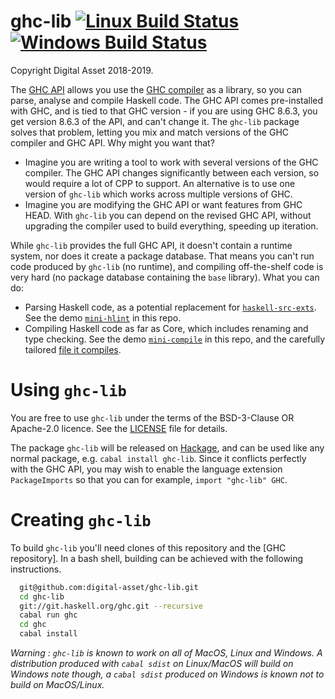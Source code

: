# ghc-lib [![Linux Build Status](https://img.shields.io/travis/digital-asset/ghc-lib/master.svg?label=Linux%20%26%20Mac%20builds)](https://travis-ci.org/digital-asset/ghc-lib)  [![Windows Build Status](https://img.shields.io/appveyor/ci/shayne-fletcher-da/ghc-lib/master.svg?label=Windows%20build)](https://ci.appveyor.com/project/shayne-fletcher-da/ghc-lib)
Copyright Digital Asset 2018-2019.

The [GHC API](https://hackage.haskell.org/package/ghc) allows you use the [GHC compiler](https://www.haskell.org/ghc/) as a library, so you can parse, analyse and compile Haskell code. The GHC API comes pre-installed with GHC, and is tied to that GHC version - if you are using GHC 8.6.3, you get version 8.6.3 of the API, and can't change it. The `ghc-lib` package solves that problem, letting you mix and match versions of the GHC compiler and GHC API. Why might you want that?

* Imagine you are writing a tool to work with several versions of the GHC compiler. The GHC API changes significantly between each version, so would require a lot of CPP to support. An alternative is to use one version of `ghc-lib` which works across multiple versions of GHC.
* Imagine you are modifying the GHC API or want features from GHC HEAD. With `ghc-lib` you can depend on the revised GHC API, without upgrading the compiler used to build everything, speeding up iteration.

While `ghc-lib` provides the full GHC API, it doesn't contain a runtime system, nor does it create a package database. That means you can't run code produced by `ghc-lib` (no runtime), and compiling off-the-shelf code is very hard (no package database containing the `base` library). What you can do:

* Parsing Haskell code, as a potential replacement for [`haskell-src-exts`](https://hackage.haskell.org/package/haskell-src-exts). See the demo [`mini-hlint`](https://github.com/digital-asset/ghc-lib/blob/master/examples/mini-hlint/src/Main.hs) in this repo.
* Compiling Haskell code as far as Core, which includes renaming and type checking. See the demo [`mini-compile`](https://github.com/digital-asset/ghc-lib/blob/master/examples/mini-compile/src/Main.hs) in this repo, and the carefully tailored [file it compiles](https://github.com/digital-asset/ghc-lib/blob/master/examples/mini-compile/test/MiniCompileTest.hs).

# Using `ghc-lib`

You are free to use `ghc-lib` under the terms of the BSD-3-Clause OR Apache-2.0 licence. See the [LICENSE](https://github.com/digital-asset/ghc-lib/blob/master/ghc-lib-gen/LICENSE) file for details.

The package `ghc-lib` will be released on [Hackage](https://hackage.haskell.org/), and can be used like any normal package, e.g. `cabal install ghc-lib`. Since it conflicts perfectly with the GHC API, you may wish to enable the language extension `PackageImports` so that you can for example, `import "ghc-lib" GHC`.

# Creating `ghc-lib`

To build `ghc-lib` you'll need clones of this repository and the [GHC repository]. In a bash shell, building can be achieved with the following instructions.
```bash
  git@github.com:digital-asset/ghc-lib.git
  cd ghc-lib
  git://git.haskell.org/ghc.git --recursive
  cabal run ghc
  cd ghc
  cabal install
```
*Warning : `ghc-lib` is known to work on all of MacOS, Linux and Windows. A distribution produced with `cabal sdist` on Linux/MacOS will build on Windows note though, a `cabal sdist` produced on Windows is known not to build on MacOS/Linux.*
